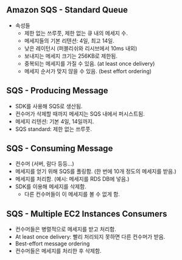 ## Amazon SQS - Standard Queue
- 속성들
  - 제한 없는 쓰루풋, 제한 없는 큐 내의 메세지 수.
  - 메세지들의 기본 리텐션: 4일, 최고 14일.
  - 낮은 레이턴시 (퍼블리쉬와 리시브에서 10ms 내외)
  - 보내지는 메세지 크기는 256KB로 제한됨.
  - 중복되는 메세지를 가질 수 있음. (at least once delivery)
  - 메세지 순서가 맞지 않을 수 있음. (best effort ordering)

## SQS - Producing Message
- SDK를 사용해 SQS로 생산됨.
- 컨수머가 삭제할 때까지 메세지는 SQS 내에서 퍼시스트됨.
- 메세지 리텐션: 기본 4일, 14일까지.
- SQS standard: 제한 없는 쓰루풋.

## SQS - Consuming Message
- 컨수머 (서버, 람다 등등...)
- 메세지를 얻기 위해 SQS를 폴링함. (한 번에 10개 정도의 메세지를 받음.)
- 메세지를 처리함. (예시: 메세지를 RDS DB에 넣음.)
- SDK를 이용해 메세지를 삭제함.
  - 다른 컨수머들이 이 메세지를 볼 수 없게 함.

## SQS - Multiple EC2 Instances Consumers
- 컨수머들은 병렬적으로 메세지를 받고 처리함.
- At least once delivery: 빨리 처리되지 못하면 다른 컨수머가 받음.
- Best-effort message ordering
- 컨수머들은 메세지를 처리한 후 삭제함.
